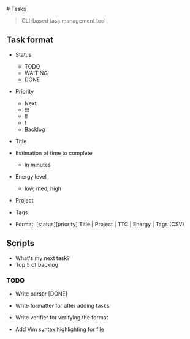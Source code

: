 # Tasks
> CLI-based task management tool

## Task format
- Status
    - TODO
    - WAITING
    - DONE
- Priority
    - Next
    - !!!
    - !!
    - !
    - Backlog
- Title
- Estimation of time to complete
    - in minutes
- Energy level
    - low, med, high
- Project
- Tags

- Format: [status][priority] Title | Project | TTC | Energy | Tags (CSV)

## Scripts
- What's my next task?
- Top 5 of backlog

### TODO
- Write parser [DONE]
- Write formatter for after adding tasks
- Write verifier for verifying the format

- Add Vim syntax highlighting for file
